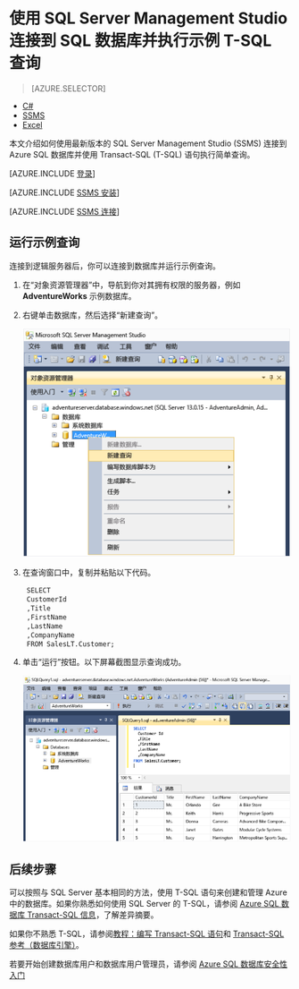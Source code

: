 <properties
	pageTitle="连接到 SQL 数据库 - SQL Server Management Studio | Azure"
	description="了解如何通过使用 SQL Server Management Studio (SSMS) 连接到在 Azure 上的 SQL 数据库。然后，使用 Transact-SQL (T-SQL) 运行示例查询。"
	metaCanonical=""
	keywords="连接到 sql 数据库, sql server management studio"
	services="sql-database"
	documentationCenter=""
	authors="stevestein"
	manager="jhubbard"
	editor="" />

<tags
	ms.service="sql-database"
	ms.date="03/25/2016"
	wacn.date="05/16/2016" />

# 使用 SQL Server Management Studio 连接到 SQL 数据库并执行示例 T-SQL 查询

> [AZURE.SELECTOR]
- [C#](/documentation/articles/sql-database-connect-query)
- [SSMS](/documentation/articles/sql-database-connect-query-ssms)
- [Excel](/documentation/articles/sql-database-connect-excel)

本文介绍如何使用最新版本的 SQL Server Management Studio (SSMS) 连接到 Azure SQL 数据库并使用 Transact-SQL (T-SQL) 语句执行简单查询。

[AZURE.INCLUDE [登录](../includes/azure-getting-started-portal-login.md)]

[AZURE.INCLUDE [SSMS 安装](../includes/sql-server-management-studio-install.md)]

[AZURE.INCLUDE [SSMS 连接](../includes/sql-database-sql-server-management-studio-connect-server-principal.md)]

## 运行示例查询

连接到逻辑服务器后，你可以连接到数据库并运行示例查询。

1. 在“对象资源管理器”中，导航到你对其拥有权限的服务器，例如 **AdventureWorks** 示例数据库。
2. 右键单击数据库，然后选择“新建查询”。

	![新建查询。连接到 SQL 数据库服务器：SQL Server Management Studio](./media/sql-database-connect-query-ssms/4-run-query.png)

3. 在查询窗口中，复制并粘贴以下代码。

		SELECT
		CustomerId
		,Title
		,FirstName
		,LastName
		,CompanyName
		FROM SalesLT.Customer;

4. 单击“运行”按钮。以下屏幕截图显示查询成功。

	![成功。连接到 SQL 数据库服务器：SQL Server Management Studio](./media/sql-database-connect-query-ssms/5-success.png)

## 后续步骤

可以按照与 SQL Server 基本相同的方法，使用 T-SQL 语句来创建和管理 Azure 中的数据库。如果你熟悉如何使用 SQL Server 的 T-SQL，请参阅 [Azure SQL 数据库 Transact-SQL 信息](/documentation/articles/sql-database-transact-sql-information)，了解差异摘要。

如果你不熟悉 T-SQL，请参阅[教程：编写 Transact-SQL 语句](https://msdn.microsoft.com/zh-cn/library/ms365303.aspx)和 [Transact-SQL 参考（数据库引擎）](https://msdn.microsoft.com/zh-cn/library/bb510741.aspx)。

若要开始创建数据库用户和数据库用户管理员，请参阅 [Azure SQL 数据库安全性入门](/documentation/articles/sql-database-get-started-security)

<!---HONumber=Mooncake_0503_2016-->